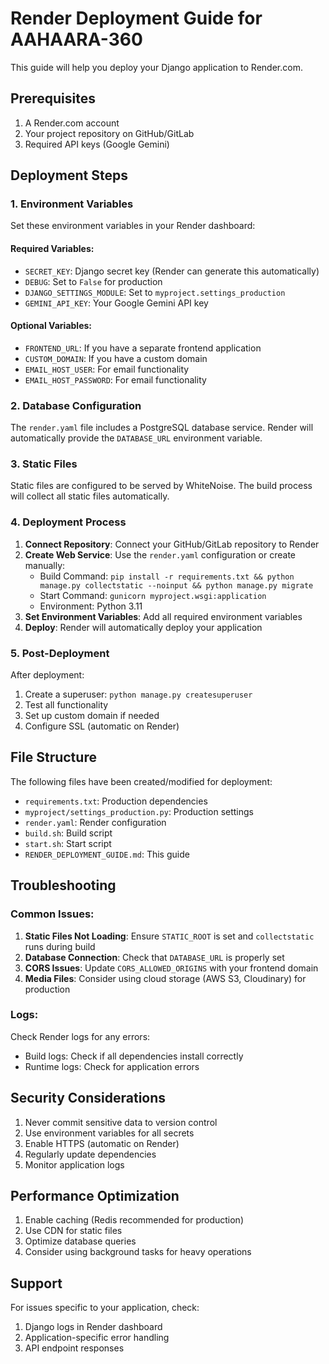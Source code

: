 # Render Deployment Guide for AAHAARA-360

This guide will help you deploy your Django application to Render.com.

## Prerequisites

1. A Render.com account
2. Your project repository on GitHub/GitLab
3. Required API keys (Google Gemini)

## Deployment Steps

### 1. Environment Variables

Set these environment variables in your Render dashboard:

#### Required Variables:
- `SECRET_KEY`: Django secret key (Render can generate this automatically)
- `DEBUG`: Set to `False` for production
- `DJANGO_SETTINGS_MODULE`: Set to `myproject.settings_production`
- `GEMINI_API_KEY`: Your Google Gemini API key

#### Optional Variables:
- `FRONTEND_URL`: If you have a separate frontend application
- `CUSTOM_DOMAIN`: If you have a custom domain
- `EMAIL_HOST_USER`: For email functionality
- `EMAIL_HOST_PASSWORD`: For email functionality

### 2. Database Configuration

The `render.yaml` file includes a PostgreSQL database service. Render will automatically provide the `DATABASE_URL` environment variable.

### 3. Static Files

Static files are configured to be served by WhiteNoise. The build process will collect all static files automatically.

### 4. Deployment Process

1. **Connect Repository**: Connect your GitHub/GitLab repository to Render
2. **Create Web Service**: Use the `render.yaml` configuration or create manually:
   - Build Command: `pip install -r requirements.txt && python manage.py collectstatic --noinput && python manage.py migrate`
   - Start Command: `gunicorn myproject.wsgi:application`
   - Environment: Python 3.11
3. **Set Environment Variables**: Add all required environment variables
4. **Deploy**: Render will automatically deploy your application

### 5. Post-Deployment

After deployment:
1. Create a superuser: `python manage.py createsuperuser`
2. Test all functionality
3. Set up custom domain if needed
4. Configure SSL (automatic on Render)

## File Structure

The following files have been created/modified for deployment:

- `requirements.txt`: Production dependencies
- `myproject/settings_production.py`: Production settings
- `render.yaml`: Render configuration
- `build.sh`: Build script
- `start.sh`: Start script
- `RENDER_DEPLOYMENT_GUIDE.md`: This guide

## Troubleshooting

### Common Issues:

1. **Static Files Not Loading**: Ensure `STATIC_ROOT` is set and `collectstatic` runs during build
2. **Database Connection**: Check that `DATABASE_URL` is properly set
3. **CORS Issues**: Update `CORS_ALLOWED_ORIGINS` with your frontend domain
4. **Media Files**: Consider using cloud storage (AWS S3, Cloudinary) for production

### Logs:

Check Render logs for any errors:
- Build logs: Check if all dependencies install correctly
- Runtime logs: Check for application errors

## Security Considerations

1. Never commit sensitive data to version control
2. Use environment variables for all secrets
3. Enable HTTPS (automatic on Render)
4. Regularly update dependencies
5. Monitor application logs

## Performance Optimization

1. Enable caching (Redis recommended for production)
2. Use CDN for static files
3. Optimize database queries
4. Consider using background tasks for heavy operations

## Support

For issues specific to your application, check:
1. Django logs in Render dashboard
2. Application-specific error handling
3. API endpoint responses
